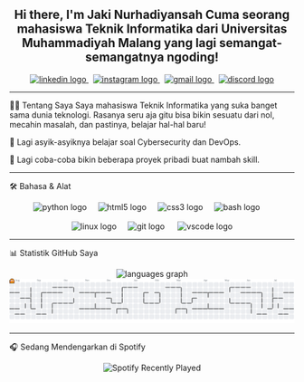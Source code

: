 <!--
Halo Jaki!
Ini adalah versi baru dari README Anda, dirancang agar terlihat bersih, profesional, dan menarik.
Jangan ragu untuk mengubah tautan, teks, dan gambar sesuai keinginan Anda.
Anda perlu memperbarui tautan untuk sosial media dan memastikan nama pengguna (username) untuk statistik GitHub sudah benar.
-->

<div align="center">

Hi there, I'm Jaki Nurhadiyansah 
Cuma seorang mahasiswa Teknik Informatika dari Universitas Muhammadiyah Malang yang lagi semangat-semangatnya ngoding!
<br>
---
<p align="center">
<a href="https://www.linkedin.com/in/jaki-nurhadiyansah/" target="_blank">
<img src="https://img.shields.io/static/v1?message=LinkedIn&logo=linkedin&label=&color=0077B5&logoColor=white&labelColor=&style=for-the-badge" height="35" alt="linkedin logo" />
</a> &nbsp;
<a href="https://www.instagram.com/furzinta/" target="_blank">
<img src="https://img.shields.io/static/v1?message=Instagram&logo=instagram&label=&color=E4405F&logoColor=white&labelColor=&style=for-the-badge" height="35" alt="instagram logo" />
</a> &nbsp;
<a href="mailto:gantidenganemailanda@gmail.com" target="_blank"> <!-- Ganti dengan email Anda -->
<img src="https://img.shields.io/static/v1?message=Gmail&logo=gmail&label=&color=D14836&logoColor=white&labelColor=&style=for-the-badge" height="35" alt="gmail logo" />
</a> &nbsp;
<a href="https://www.google.com/search?q=https://discord.com/users/ID_DISCORD_ANDA" target="_blank"> <!-- Ganti dengan ID Discord Anda -->
<img src="https://img.shields.io/static/v1?message=Discord&logo=discord&label=&color=7289DA&logoColor=white&labelColor=&style=for-the-badge" height="35" alt="discord logo" />
</a>
</p>

------

</div>

👨‍💻 Tentang Saya
Saya mahasiswa Teknik Informatika yang suka banget sama dunia teknologi. Rasanya seru aja gitu bisa bikin sesuatu dari nol, mecahin masalah, dan pastinya, belajar hal-hal baru!

🌱 Lagi asyik-asyiknya belajar soal Cybersecurity dan DevOps.

🔭 Lagi coba-coba bikin beberapa proyek pribadi buat nambah skill.

---

🛠️ Bahasa & Alat
<p align="center">
<!-- Baris 1: Bahasa & Web -->
<img src="https://cdn.jsdelivr.net/gh/devicons/devicon/icons/python/python-original.svg" height="40" alt="python logo" title="Python"/>
<img width="12" />
<img src="https://cdn.jsdelivr.net/gh/devicons/devicon/icons/html5/html5-original.svg" height="40" alt="html5 logo" title="HTML5"/>
<img width="12" />
<img src="https://cdn.jsdelivr.net/gh/devicons/devicon/icons/css3/css3-original.svg" height="40" alt="css3 logo" title="CSS3"/>
<img width="12" />
  <img src="https://cdn.jsdelivr.net/gh/devicons/devicon/icons/bash/bash-original.svg" height="30" alt="bash logo"  />
  <img width="15" />
<br><br>
<!-- Baris 2: DevOps & Tools -->
<img src="https://cdn.jsdelivr.net/gh/devicons/devicon/icons/linux/linux-original.svg" height="40" alt="linux logo" title="Linux"/>
<img width="12" />
 <img src="https://cdn.jsdelivr.net/gh/devicons/devicon/icons/git/git-original.svg" height="30" alt="git logo"  />
  <img width="15" />
  <img src="https://cdn.jsdelivr.net/gh/devicons/devicon/icons/vscode/vscode-original.svg" height="30" alt="vscode logo"  />
</div>

---

📊 Statistik GitHub Saya
<div align="center">
  <img src="https://github-readme-stats.vercel.app/api/top-langs?username=Jackynur&locale=en&hide_title=false&layout=compact&card_width=320&langs_count=5&theme=dracula&hide_border=false" height="150" alt="languages graph" />
</div>

<div align="center">

<picture>
  <source media="(prefers-color-scheme: dark)" srcset="https://raw.githubusercontent.com/Jackynur/Jackynur/output/pacman-contribution-graph-dark.svg">
  <source media="(prefers-color-scheme: light)" srcset="https://raw.githubusercontent.com/Jackynur/Jackynur/output/pacman-contribution-graph.svg">
  <img alt="pacman contribution graph" src="https://raw.githubusercontent.com/Jackynur/Jackynur/output/pacman-contribution-graph.svg">
</picture>
</div>

---

🎧 Sedang Mendengarkan di Spotify
<div align="center">
<img src="https://spotify-recently-played-readme.vercel.app/api?user=253pi8s8ae2jua58hwzcabi70" alt="Spotify Recently Played" />
</div>
